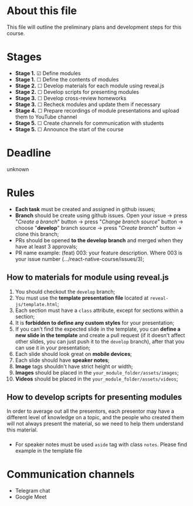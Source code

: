# About this file

This file will outline the preliminary plans and development steps for this course.

# Stages
- **Stage 1.** &#9745; Define modules
- **Stage 1.** &#9744; Define the contents of modules
- **Stage 2.** &#9744; Develop materials for each module using reveal.js
- **Stage 2.** &#9744; Develop scripts for presenting modules
- **Stage 3.** &#9744; Develop cross-review homeworks
- **Stage 3.** &#9744; Recheck modules and update them if necessary
- **Stage 4.** &#9744; Prepare recordings of module presentations and upload them to YouTube channel
- **Stage 5.** &#9744; Create channels for communication with students
- **Stage 5.** &#9744; Announce the start of the course

# Deadline
unknown

# Rules

- **Each task** must be created and assigned in github issues;
- **Branch** should be create using github issues. Open your issue -> press "_Create a branch_" button -> press "_Change branch source_" button -> choose "**develop**" branch source -> press "_Create branch_" button -> clone this branch;
- PRs should be opened **to the develop branch** and merged when they have at least 3 approvals;
- PR name example: (feat) 003: your feature description. Where 003 is your issue number (.../react-native-course/issues/3);

## How to materials for module using reveal.js
1. You should checkout the ```develop``` branch;
1. You must use the **template presentation file** located at ```reveal-js/template.html```;
1. Each section must have a ```class``` attribute, except for sections within a section;
1. It is **forbidden to define any custom styles** for your presentation;
1. If you can't find the expected slide in the template, you can **define a new slide in the template** and create a pull request (if it doesn't affect other slides, you can just push it to the ```develop``` branch), after that you can use it in your presentation;
1. Each slide should look great on **mobile devices**;
1. Each slide should have **speaker notes**;
1. **Image** tags shouldn't have strict height or width;
1. **Images** should be placed in the ```your_module_folder/assets/images```;
1. **Videos** should be placed in the ```your_module_folder/assets/videos```;

## How to develop scripts for presenting modules
In order to average out all the presentors, each presentor may have a different level of knowledge on a topic, and the people who created them will not always present the material, so we need to help them understand this material.
### 
- For speaker notes must be used ```aside``` tag with class ```notes```. Please find example in the template file


# Communication channels

- Telegram chat
- Google Meet
